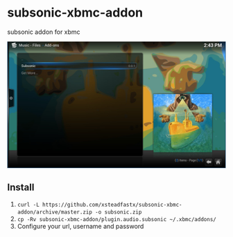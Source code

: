 subsonic-xbmc-addon
===================

subsonic addon for xbmc

![screenshot](screenshot.jpg)

## Install
1. `curl -L https://github.com/xsteadfastx/subsonic-xbmc-addon/archive/master.zip -o subsonic.zip`
2. `cp -Rv subsonic-xbmc-addon/plugin.audio.subsonic ~/.xbmc/addons/`
3. Configure your url, username and password
